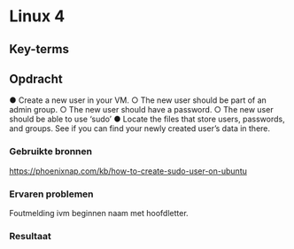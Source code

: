 # Linux 4


## Key-terms
 


## Opdracht
●	Create a new user in your VM. 
○	The new user should be part of an admin group.
○	The new user should have a password.
○	The new user should be able to use ‘sudo’
●	Locate the files that store users, passwords, and groups. See if you can find your newly created user’s data in there.

### Gebruikte bronnen
https://phoenixnap.com/kb/how-to-create-sudo-user-on-ubuntu

### Ervaren problemen
Foutmelding ivm beginnen naam met hoofdletter.

### Resultaat
